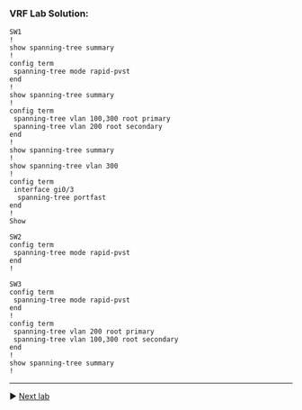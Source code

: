 ### VRF Lab Solution:

```
SW1
!
show spanning-tree summary
!
config term
 spanning-tree mode rapid-pvst
end
!
show spanning-tree summary
!
config term
 spanning-tree vlan 100,300 root primary
 spanning-tree vlan 200 root secondary
end
!
show spanning-tree summary
!
show spanning-tree vlan 300
!
config term
 interface gi0/3
  spanning-tree portfast  
end
!  
Show 

SW2
config term
 spanning-tree mode rapid-pvst
end
!  

SW3
config term
 spanning-tree mode rapid-pvst
end
!
config term
 spanning-tree vlan 200 root primary
 spanning-tree vlan 100,300 root secondary
end
!
show spanning-tree summary
!
```

---

▶️ [Next lab](https://github.com/tech-zero/ccnp-encor/blob/main/labs/Udemy/2-rstp/README.md)
